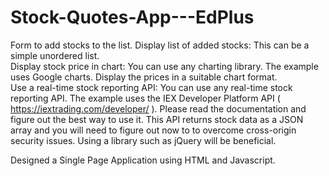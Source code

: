# Stock-Quotes-App---EdPlus
Form to add stocks to the list. 
Display list of added stocks: This can be a simple unordered list.  
Display stock price in chart: You can use any charting library. The example uses Google charts. Display the prices in a suitable chart format.  
Use a real-time stock reporting API: You can use any real-time stock reporting API.  The example uses the IEX Developer Platform API ( https://iextrading.com/developer/ ). Please read the documentation and figure out the best way to use it.  This API returns stock data as a JSON array and you will need to figure out now to to overcome cross-origin security issues. Using a library such as jQuery will be beneficial.

Designed a Single Page Application using HTML and Javascript.
